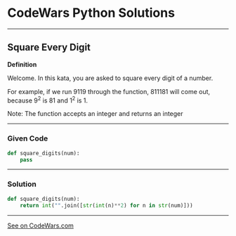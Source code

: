 # CodeWars Python Solutions

---

## Square Every Digit


**Definition**

Welcome. In this kata, you are asked to square every digit of a number.

For example, if we run 9119 through the function, 811181 will come out, because 9<sup>2</sup> is 81 and 1<sup>2</sup> is 1.

Note: The function accepts an integer and returns an integer

---

### Given Code


```python
def square_digits(num):
    pass
```

---

### Solution


```python
def square_digits(num):
    return int("".join([str(int(n)**2) for n in str(num)]))
```

---


[See on CodeWars.com](https://www.codewars.com/kata/546e2562b03326a88e000020)
